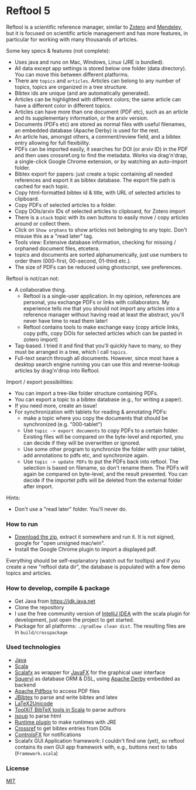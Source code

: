 # Reftool 5

Reftool is a scientific reference manager, similar to [Zotero](https://www.zotero.org) and 
[Mendeley](https://www.mendeley.com), but it is focused on scientific article management and has more features, in particular for working with many thousands of articles.

Some key specs & features (not complete):

* Uses java and runs on Mac, Windows, Linux (JRE is bundled).
* All data except app settings is stored below one folder (data directory). You can move this between different platforms.
* There are `topics` and `articles`. Articles can belong to any number of topics, topics are organized in a tree structure.
* Bibtex ids are unique (and are automatically generated).
* Articles can be highlighted with different colors; the same article can have a different color in different topics.
* Articles can have more than one document (PDF etc), such as an article and its supplementary information, or the arxiv version.
* Documents (PDFs etc) are stored as normal files with useful filenames, an embedded database (Apache Derby) is used for the rest.
* An article has, amongst others, a comment/review field, and a bibtex entry allowing for full flexibility.
* PDFs can be imported easily, it searches for DOI (or arxiv ID) in the PDF and then uses crossref.org to find the 
  metadata. Works via drag'n'drap, a single-click Google Chrome extension, or by watching an auto-import folder.
* Bibtex export for papers: just create a topic containing all needed references and export it as bibtex database. The export file path is cached for each topic.
* Copy html-formatted bibtex id & title, with URL of selected articles to clipboard.
* Copy PDFs of selected articles to a folder.
* Copy DOIs/arxiv IDs of selected articles to clipboard, for Zotero import
* There is a `stack` topic with its own buttons to easily move / copy articles around or collect them.
* Click on `Show orphans` to show articles not belonging to any topic. Don't misuse this as a "read later" tag.
* Tools view: Extensive database information, checking for missing / orphaned document files, etcetera.
* topics and documents are sorted alphanumerically, just use numbers to order them (000-first, 00-second, 01-third etc.).  
* The size of PDFs can be reduced using ghostscript, see preferences.

Reftool is not/can not:

* A collaborative thing. 
    * Reftool is a single-user application. In my opinion, references are personal, you exchange PDFs or links with collaborators. 
      My experience tells me that you should not import any articles into a reference manager 
      without having read at least the abstract, you'll never have time to read them later!
    * Reftool contains tools to make exchange easy (copy article links, copy pdfs, copy DOIs for selected articles which can be pasted in zotero import)
* Tag-based. I tried it and find that you'll quickly have to many, so they must be arranged in a tree, which I call `topics`. 
* Full-text search through all documents. However, since most have a desktop search engine running you can use this 
  and reverse-lookup articles by drag'n'drop into Reftool.

Import / export possibilities:

* You can import a tree-like folder structure containing PDFs.
* You can export a topic to a bibtex database (e.g., for writing a paper).
* If you need more, create an issue!
* For synchronization with tablets for reading & annotating PDFs:
    * make a topic where you copy the documents that should be synchronized (e.g. "000-tablet")
    * Use `topic -> export documents` to copy PDFs to a certain folder. Existing files will be compared on the byte-level and reported, you can decide if they will be overwritten or ignored.
    * Use some other program to synchronize the folder with your tablet, add annotations to pdfs etc, and synchronize again.
    * Use `topic -> update PDFs` to put the PDFs back into reftool. The selection is based on filename, so don't rename them. The PDFs will again be compared on byte-level, and the result presented. You can decide if the importet pdfs will be deleted from the external folder after import.

Hints:

* Don't use a "read later" folder. You'll never do.

### How to run ###

* [Download the zip](https://github.com/wolfgangasdf/reftool5/releases), extract it somewhere and run it. It is not signed, google for "open unsigned mac/win".
* Install the Google Chrome plugin to import a displayed pdf.

Everything should be self-explanatory (watch out for tooltips) and if you create a new "reftool data dir", the 
database is populated with a few demo topics and articles.

### How to develop, compile & package ###

* Get Java from https://jdk.java.net
* Clone the repository
* I use the free community version of [IntelliJ IDEA](https://www.jetbrains.com/idea/download/) with the scala 
plugin for development, just open the project to get started.
* Package for all platforms: `./gradlew clean dist`. The resulting files are in `build/crosspackage`

### Used technologies ###

* [Java](https://www.java.com/)
* [Scala](http://www.scala-lang.org)
* [Scalafx](http://scalafx.org) as wrapper for [JavaFX](http://docs.oracle.com/javafx) for the graphical user interface
* [Squeryl](http://squeryl.org) as database ORM & DSL, using [Apache Derby](http://db.apache.org/derby) embedded as backend
* [Apache Pdfbox](https://pdfbox.apache.org) to access PDF files
* [JBibtex](https://github.com/jbibtex/jbibtex) to parse and write bibtex and latex
* [LaTeX2Unicode](https://github.com/tomtung/latex2unicode) 
* [ToolXiT BibTeX tools in Scala](https://github.com/gnieh/toolxit-bibtex) to parse authors
* [jsoup](https://jsoup.org/) to parse html
* [Runtime plugin](https://github.com/beryx/badass-runtime-plugin) to make runtimes with JRE
* [Crossref](http://labs.crossref.org/citation-formatting-service) to get bibtex entries from DOIs
* [ControlsFX](https://github.com/controlsfx/controlsfx) for notifications
* Scalafx GUI Application framework: I couldn't find one (yet), so reftool contains its own GUI app framework
  with, e.g., buttons next to tabs (`Framework.scala`)

### License ###
[MIT](http://opensource.org/licenses/MIT)